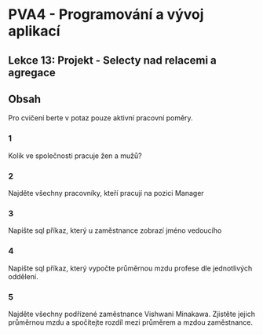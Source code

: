 # PVA4 - Programování a vývoj aplikací
## Lekce 13: Projekt - Selecty nad relacemi a agregace

## Obsah

Pro cvičení berte v potaz pouze aktivní pracovní poměry.


### 1
Kolik ve společnosti pracuje žen a mužů?

### 2
Najděte všechny pracovníky, kteří pracují na pozici Manager

### 3 
Napište sql příkaz, který u zaměstnance zobrazí jméno vedoucího


### 4
Napište sql příkaz, který vypočte průměrnou mzdu profese dle jednotlivých oddělení.


### 5
Najděte všechny podřízené zaměstnance Vishwani Minakawa. Zjistěte jejich průměrnou mzdu a spočítejte rozdíl mezi průměrem a mzdou zaměstnance.


